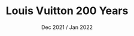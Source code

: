 ---
title: "Louis Vuitton 200 Years"
order: 3
tools:
  - "Hydra"
description: "Website for the Maison's 200 years anniversary to pay homage to its founder through various creative initiatives"
slug: "/projects/lv-200"
agency: "Active Theory"
date: "Dec 2021 / Jan 2022"
link: "https://en.louisvuitton.com/eng-nl/stories/louis-200"
attachments:
  
---